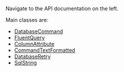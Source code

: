 Navigate to the API documentation on the left.

Main classes are:

- [DatabaseCommand](Apps72.Dev.Data.DatabaseCommand.yml)
- [FluentQuery](Apps72.Dev.Data.FluentQuery.yml)
- [ColumnAttribute](Apps72.Dev.Data.Annotations.ColumnAttribute.yml)
- [CommandTextFormatted](Apps72.Dev.Data.CommandTextFormatted.yml)
- [DatabaseRetry](Apps72.Dev.Data.DatabaseRetry.yml)
- [SqlString](Apps72.Dev.Data.SqlString.yml)